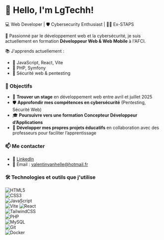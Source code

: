 # 👋 Hello, I'm LgTechh!  
💻 Web Developer | 🛡️ Cybersecurity Enthusiast | 🏋️‍♂️ Ex-STAPS  

🚀 Passionné par le développement web et la cybersécurité, je suis actuellement en formation **Développeur Web & Web Mobile** à l'AFCI.  

📚 J'apprends actuellement :  
- 🔹 JavaScript, React, Vite
- 🔹 PHP, Symfony  
- 🔹 Sécurité web & pentesting  

### 🎯 Objectifs  
- 💼 **Trouver un stage** en développement web entre avril et juillet 2025  
- 🛡️ **Approfondir mes compétences en cybersécurité** (Pentesting, Sécurité Web)  
- 🎓 **Poursuivre vers une formation Concepteur Développeur d’Applications**  
- 🚀 **Développer mes propres projets éducatifs** en collaboration avec des professeurs pour faciliter l’apprentissage 

### 📫 Me contacter  
- 🔗 [LinkedIn](https://www.linkedin.com/in/valentin-vanhelle-408927289/)  
- 📧 Email : valentinvanhelle@hotmail.fr

### 🛠️ Technologies et outils que j'utilise  
![HTML5](https://img.shields.io/badge/HTML5-E34F26?style=for-the-badge&logo=html5&logoColor=white)  
![CSS3](https://img.shields.io/badge/CSS3-1572B6?style=for-the-badge&logo=css3&logoColor=white)  
![JavaScript](https://img.shields.io/badge/JavaScript-F7DF1E?style=for-the-badge&logo=javascript&logoColor=black)  
![Vite](https://img.shields.io/badge/Vite-646CFF?style=for-the-badge&logo=vite&logoColor=white)
![React](https://img.shields.io/badge/React-61DAFB?style=for-the-badge&logo=react&logoColor=black)  
![TailwindCSS](https://img.shields.io/badge/TailwindCSS-38B2AC?style=for-the-badge&logo=tailwind-css&logoColor=white)  
![PHP](https://img.shields.io/badge/PHP-777BB4?style=for-the-badge&logo=php&logoColor=white)  
![MySQL](https://img.shields.io/badge/MySQL-4479A1?style=for-the-badge&logo=mysql&logoColor=white)  
![Git](https://img.shields.io/badge/Git-F05032?style=for-the-badge&logo=git&logoColor=white)  
![Docker](https://img.shields.io/badge/Docker-2496ED?style=for-the-badge&logo=docker&logoColor=white)  
